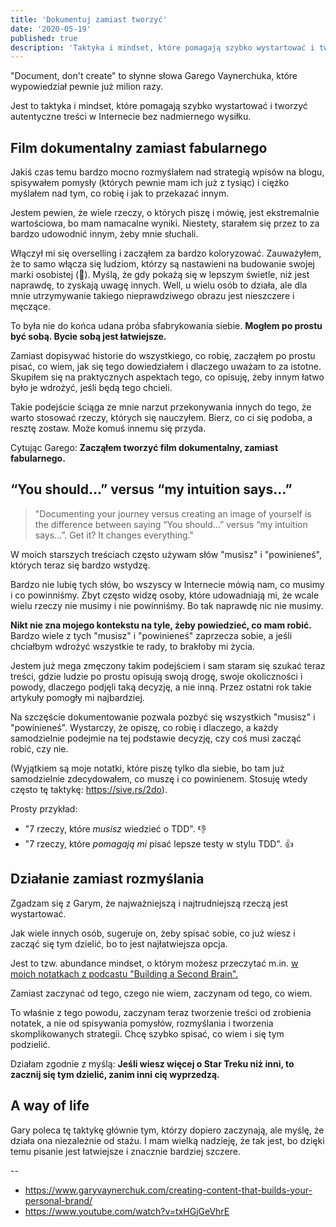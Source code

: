 ```yaml
---
title: 'Dokumentuj zamiast tworzyć'
date: '2020-05-19'
published: true
description: 'Taktyka i mindset, które pomagają szybko wystartować i tworzyć autentyczne treści w Internecie bez nadmiernego wysiłku.'
---
```


"Document, don't create" to słynne słowa Garego Vaynerchuka, które wypowiedział pewnie już milion razy.

Jest to taktyka i mindset, które pomagają szybko wystartować i tworzyć autentyczne treści w Internecie bez nadmiernego wysiłku.

## Film dokumentalny zamiast fabularnego

Jakiś czas temu bardzo mocno rozmyślałem nad strategią wpisów na blogu, spisywałem pomysły (których pewnie mam ich już z tysiąc) i ciężko myślałem nad tym, co robię i jak to przekazać innym.

Jestem pewien, że wiele rzeczy, o których piszę i mówię, jest ekstremalnie wartościowa, bo mam namacalne wyniki. Niestety, starałem się przez to za bardzo udowodnić innym, żeby mnie słuchali.

Włączył mi się overselling i zacząłem za bardzo koloryzować. Zauważyłem, że to samo włącza się ludziom, którzy są nastawieni na budowanie swojej marki osobistej (🤮). Myślą, że gdy pokażą się w lepszym świetle, niż jest naprawdę, to zyskają uwagę innych. Well, u wielu osób to działa, ale dla mnie utrzymywanie takiego nieprawdziwego obrazu jest nieszczere i męczące.

To była nie do końca udana próba sfabrykowania siebie. **Mogłem po prostu być sobą. Bycie sobą jest łatwiejsze.**

Zamiast dopisywać historie do wszystkiego, co robię, zacząłem po prostu pisać, co wiem, jak się tego dowiedziałem i dlaczego uważam to za istotne. Skupiłem się na praktycznych aspektach tego, co opisuję, żeby innym łatwo było je wdrożyć, jeśli będą tego chcieli.

Takie podejście ściąga ze mnie narzut przekonywania innych do tego, że warto stosować rzeczy, których się nauczyłem. Bierz, co ci się podoba, a resztę zostaw. Może komuś innemu się przyda.

Cytując Garego: **Zacząłem tworzyć film dokumentalny, zamiast fabularnego.**

## “You should…” versus “my intuition says…”

> "Documenting your journey versus creating an image of yourself is the difference between saying “You should…” versus “my intuition says…”. Get it? It changes everything."

W moich starszych treściach często używam słów "musisz" i "powinieneś", których teraz się bardzo wstydzę.

Bardzo nie lubię tych słów, bo wszyscy w Internecie mówią nam, co musimy i co powinniśmy. Zbyt często widzę osoby, które udowadniają mi, że wcale wielu rzeczy nie musimy i nie powinniśmy. Bo tak naprawdę nic nie musimy.

**Nikt nie zna mojego kontekstu na tyle, żeby powiedzieć, co mam robić.** Bardzo wiele z tych "musisz" i "powinieneś" zaprzecza sobie, a jeśli chciałbym wdrożyć wszystkie te rady, to brakłoby mi życia.

Jestem już mega zmęczony takim podejściem i sam staram się szukać teraz treści, gdzie ludzie po prostu opisują swoją drogę, swoje okoliczności i powody, dlaczego podjęli taką decyzję, a nie inną. Przez ostatni rok takie artykuły pomogły mi najbardziej.

Na szczęście dokumentowanie pozwala pozbyć się wszystkich "musisz" i "powinieneś". Wystarczy, że opiszę, co robię i dlaczego, a każdy samodzielnie podejmie na tej podstawie decyzję, czy coś musi zacząć robić, czy nie.

(Wyjątkiem są moje notatki, które piszę tylko dla siebie, bo tam już samodzielnie zdecydowałem, co muszę i co powinienem. Stosuję wtedy często tę taktykę: https://sive.rs/2do).

Prosty przykład:

- "7 rzeczy, które *musisz* wiedzieć o TDD". 👎
- "7 rzeczy, które *pomagają mi* pisać lepsze testy w stylu TDD". 👍

## Działanie zamiast rozmyślania

Zgadzam się z Garym, że najważniejszą i najtrudniejszą rzeczą jest wystartować.

Jak wiele innych osób, sugeruje on, żeby spisać sobie, co już wiesz i zacząć się tym dzielić, bo to jest najłatwiejsza opcja.

Jest to tzw. abundance mindset, o którym możesz przeczytać m.in. [w moich notatkach z podcastu "Building a Second Brain".](/basb-podcast/)

Zamiast zaczynać od tego, czego nie wiem, zaczynam od tego, co wiem.

To właśnie z tego powodu, zaczynam teraz tworzenie treści od zrobienia notatek, a nie od spisywania pomysłów, rozmyślania i tworzenia skomplikowanych strategii. Chcę szybko spisać, co wiem i się tym podzielić.

Działam zgodnie z myślą: **Jeśli wiesz więcej o Star Treku niż inni, to zacznij się tym dzielić, zanim inni cię wyprzedzą.**

## A way of life

Gary poleca tę taktykę głównie tym, którzy dopiero zaczynają, ale myślę, że działa ona niezależnie od stażu. I mam wielką nadzieję, że tak jest, bo dzięki temu pisanie jest łatwiejsze i znacznie bardziej szczere.

--

- https://www.garyvaynerchuk.com/creating-content-that-builds-your-personal-brand/
- https://www.youtube.com/watch?v=txHGjGeVhrE

